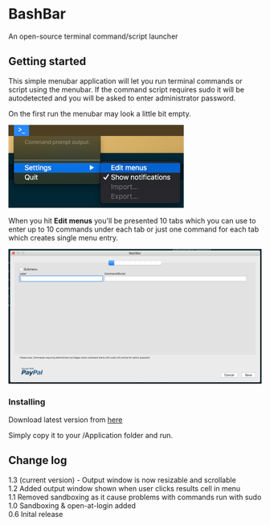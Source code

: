 # BashBar

An open-source terminal command/script launcher

## Getting started

This simple menubar application will let you run terminal commands or script using the menubar.
If the command script requires sudo it will be autodetected and you will be asked to enter administrator password.

On the first run the menubar may look a little bit empty.

![menu]

When you hit **Edit menus** you'll be presented 10 tabs which you can use to enter up to 10 commands under each tab or just one command for each tab which creates single menu entry.

![preferences]

### Installing

Download latest version from [here](https://github.com/tbrek/BashBar/raw/master/BashBar.zip)

Simply copy it to your /Application folder and run.

## Change log

1.3 (current version) - Output window is now resizable and scrollable<br>
1.2 Added output window shown when user clicks results cell in menu<br>
1.1 Removed sandboxing as it cause problems with commands run with sudo<br>
1.0 Sandboxing & open-at-login added<br>
0.6 Inital release



[bashbarlogo]: /images/logo_128x128.png
[menu]: /images/menu.png
[preferences]: /images/preferences.png


